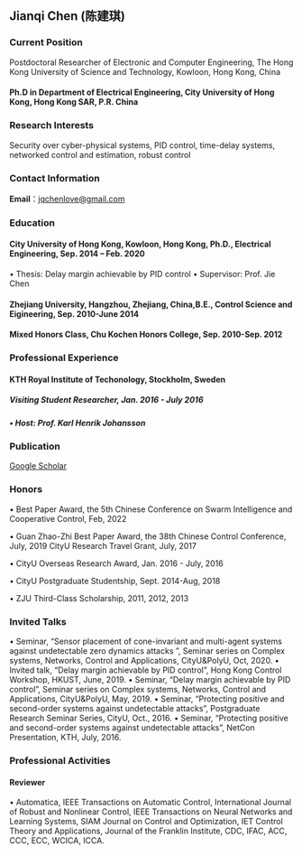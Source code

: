 
##  Jianqi Chen (陈建琪)

###  Current Position
Postdoctoral Researcher of Electronic and Computer Engineering, The Hong Kong University of Science and Technology, Kowloon, Hong Kong,  China 

#### Ph.D in Department of Electrical Engineering, City University of Hong Kong, Hong Kong SAR, P.R. China

### Research Interests
 Security over cyber-physical systems, PID control, time-delay systems, networked control and estimation, robust control

### Contact Information
 **Email**：jqchenlove@gmail.com

### Education
#### City University of Hong Kong, Kowloon, Hong Kong, Ph.D., Electrical Engineering, Sep. 2014 – Feb. 2020
  • Thesis: Delay margin achievable by PID control
 • Supervisor: Prof. Jie Chen
#### Zhejiang University, Hangzhou, Zhejiang, China,B.E., Control Science and Eigineering, Sep. 2010-June 2014
 
#### Mixed Honors Class, Chu Kochen Honors College, Sep. 2010-Sep. 2012
 

### Professional Experience
#### KTH Royal Institute of Techonology, Stockholm, Sweden
##### Visiting Student Researcher, Jan. 2016 - July 2016
##### • Host: Prof. Karl Henrik Johansson


### Publication 

[Google Scholar](https://scholar.google.com/citations?user=t0fTJngAAAAJ&hl=en)

### Honors
• Best Paper Award, the 5th Chinese Conference on Swarm Intelligence and Cooperative Control, Feb,  2022

• Guan Zhao-Zhi Best Paper Award, the 38th Chinese Control Conference, July, 2019 CityU Research Travel Grant, July, 2017

• CityU Overseas Research Award, Jan. 2016 - July, 2016

• CityU Postgraduate Studentship, Sept. 2014-Aug, 2018

• ZJU Third-Class Scholarship, 2011, 2012, 2013


### Invited Talks
• Seminar, “Sensor placement of cone-invariant and multi-agent systems against undetectable zero dynamics attacks ”, Seminar series on Complex systems, Networks, Control and Applications, CityU&PolyU, Oct, 2020.
• Invited talk, “Delay margin achievable by PID control”, Hong Kong Control Workshop, HKUST, June, 2019.
• Seminar, “Delay margin achievable by PID control”, Seminar series on Complex systems, Networks, Control and Applications, CityU&PolyU, May, 2019.
• Seminar, “Protecting positive and second-order systems against undetectable attacks”, Postgraduate Research Seminar Series, CityU, Oct., 2016.
• Seminar, “Protecting positive and second-order systems against undetectable attacks”, NetCon Presentation, KTH, July, 2016.

### Professional Activities
#### Reviewer
• Automatica, IEEE Transactions on Automatic Control, International Journal of Robust and Nonlinear Control, IEEE Transactions on Neural Networks and Learning Systems, SIAM Journal on Control and Optimization, IET Control Theory and Applications, Journal of the Franklin Institute, CDC, IFAC, ACC, CCC, ECC, WCICA, ICCA.





